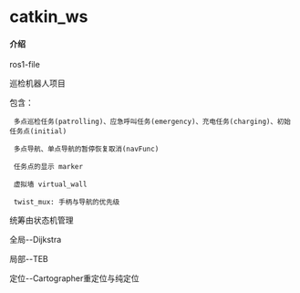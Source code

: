 # catkin_ws

#### 介绍
ros1-file

巡检机器人项目

包含：

     多点巡检任务(patrolling)、应急呼叫任务(emergency)、充电任务(charging)、初始任务点(initial)

     多点导航、单点导航的暂停恢复取消(navFunc)

     任务点的显示 marker
      
     虚拟墙 virtual_wall
     
     twist_mux: 手柄与导航的优先级

统筹由状态机管理

全局--Dijkstra

局部--TEB

定位--Cartographer重定位与纯定位
